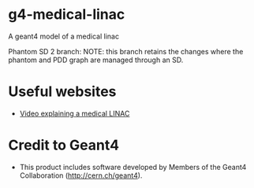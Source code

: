 # g4-medical-linac
A geant4 model of a medical linac

Phantom SD 2 branch: NOTE: this branch retains the changes where the phantom and PDD graph are managed through an SD.


# Useful websites
- [Video explaining a medical LINAC](https://www.youtube.com/watch?v=jSgnWfbEx1A)

# Credit to Geant4
- This product includes software developed by Members of the Geant4 Collaboration (http://cern.ch/geant4).

